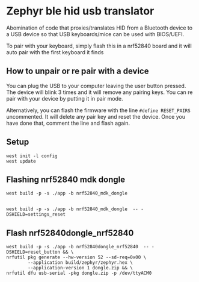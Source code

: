 
# Zephyr ble hid usb translator
Abomination of code that proxies/translates HID from a Bluetooth device to a USB device so that USB keyboards/mice can be used with BIOS/UEFI.

To pair with your keyboard, simply flash this in a nrf52840 board
and it will auto pair with the first keyboard it finds

## How to unpair or re pair with a device

You can plug the USB to your computer leaving the user button pressed.
The device will blink 3 times and it will remove any pairing keys. You
can re pair with your device by putting it in pair mode.

Alternatively, you can flash the firmware with the line `#define RESET_PAIRS`
uncommented. It will delete any pair key and reset the device. Once you have
done that, comment the line and flash again.



## Setup

```
west init -l config
west update
```

## Flashing nrf52840 mdk dongle

```
west build -p -s ./app -b nrf52840_mdk_dongle  

```
```

west build -p -s ./app -b nrf52840_mdk_dongle  -- -DSHIELD=settings_reset

```
## Flash nrf52840dongle_nrf52840
```
west build -p -s ./app -b nrf52840dongle_nrf52840  -- -DSHIELD=reset_button && \
nrfutil pkg generate --hw-version 52 --sd-req=0x00 \
        --application build/zephyr/zephyr.hex \
        --application-version 1 dongle.zip && \
nrfutil dfu usb-serial -pkg dongle.zip -p /dev/ttyACM0
```

